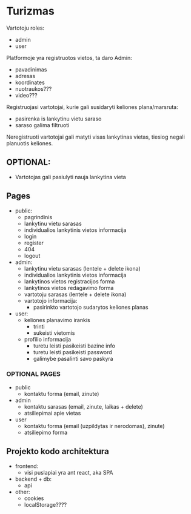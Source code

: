 # Turizmas

Vartotoju roles:

-   admin
-   user

Platformoje yra registruotos vietos, ta daro Admin:

-   pavadinimas
-   adresas
-   koordinates
-   nuotraukos???
-   video???

Registruojasi vartotojai, kurie gali susidaryti keliones plana/marsruta:

-   pasirenka is lankytinu vietu saraso
-   saraso galima filtruoti

Neregistruoti vartotojai gali matyti visas lankytinas vietas, tiesiog negali planuotis keliones.

## OPTIONAL:

-   Vartotojas gali pasiulyti nauja lankytina vieta

## Pages

-   public:
    -   pagrindinis
    -   lankytinu vietu sarasas
    -   individualios lankytinis vietos informacija
    -   login
    -   register
    -   404
    -   logout
-   admin:
    -   lankytinu vietu sarasas (lentele + delete ikona)
    -   individualios lankytinis vietos informacija
    -   lankytinos vietos registracijos forma
    -   lankytinos vietos redagavimo forma
    -   vartotoju sarasas (lentele + delete ikona)
    -   vartotojo informacija:
        -   pasirinkto vartotojo sudarytos keliones planas
-   user:
    -   keliones planavimo irankis
        -   trinti
        -   sukeisti vietomis
    -   profilio informacija
        -   turetu leisti pasikeisti bazine info
        -   turetu leisti pasikeisti password
        -   galimybe pasalinti savo paskyra

### OPTIONAL PAGES

-   public
    -   kontaktu forma (email, zinute)
-   admin
    -   kontaktu sarasas (email, zinute, laikas + delete)
    -   atsiliepimai apie vietas
-   user
    -   kontaktu forma (email (uzpildytas ir nerodomas), zinute)
    -   atsiliepimo forma

## Projekto kodo architektura

-   frontend:
    -   visi puslapiai yra ant react, aka SPA
-   backend + db:
    -   api
-   other:
    -   cookies
    -   localStorage????